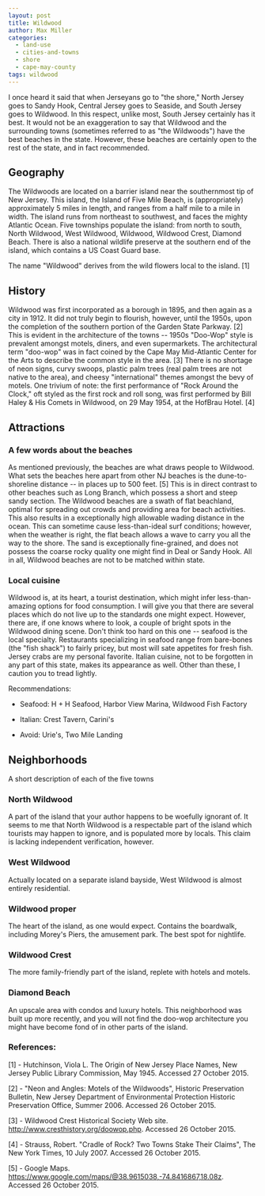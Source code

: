 ```yaml
---
layout: post
title: Wildwood
author: Max Miller
categories:
  - land-use
  - cities-and-towns
  - shore
  - cape-may-county
tags: wildwood
---
```


I once heard it said that when Jerseyans go to "the shore," North Jersey goes to Sandy Hook, Central Jersey goes to Seaside, and South Jersey goes to Wildwood. In this respect, unlike most, South Jersey certainly has it best. It would not be an exaggeration to say that Wildwood and the surrounding towns (sometimes referred to as "the Wildwoods") have the best beaches in the state. However, these beaches are certainly open to the rest of the state, and in fact recommended.

## Geography

The Wildwoods are located on a barrier island near the southernmost tip of New Jersey. This island, the Island of Five Mile Beach, is (appropriately) approximately 5 miles in length, and ranges from a half mile to a mile in width. The island runs from northeast to southwest, and faces the mighty Atlantic Ocean. Five townships populate the island: from north to south, North Wildwood, West Wildwood, Wildwood, Wildwood Crest, Diamond Beach. There is also a national wildlife preserve at the southern end of the island, which contains a US Coast Guard base.

The name "Wildwood" derives from the wild flowers local to the island. [1]

## History

Wildwood was first incorporated as a borough in 1895, and then again as a city in 1912. It did not truly begin to flourish, however, until the 1950s, upon the completion of the southern portion of the Garden State Parkway. [2] This is evident in the architecture of the towns -- 1950s "Doo-Wop" style is prevalent amongst motels, diners, and even supermarkets. The architectural term "doo-wop" was in fact coined by the Cape May Mid-Atlantic Center for the Arts to describe the common style in the area. [3] There is no shortage of neon signs, curvy swoops, plastic palm trees (real palm trees are not native to the area), and cheesy "international" themes amongst the bevy of motels. One trivium of note: the first performance of "Rock Around the Clock," oft styled as the first rock and roll song, was first performed by Bill Haley & His Comets in Wildwood, on 29 May 1954, at the HofBrau Hotel. [4]

## Attractions

### A few words about the beaches

As mentioned previously, the beaches are what draws people to Wildwood. What sets the beaches here apart from other NJ beaches is the dune-to-shoreline distance -- in places up to 500 feet. [5] This is in direct contrast to other beaches such as Long Branch, which possess a short and steep sandy section. The Wildwood beaches are a swath of flat beachland, optimal for spreading out crowds and providing area for beach activities. This also results in a exceptionally high allowable wading distance in the ocean. This can sometime cause less-than-ideal surf conditions; however, when the weather is right, the flat beach allows a wave to carry you all the way to the shore. The sand is exceptionally fine-grained, and does not possess the coarse rocky quality one might find in Deal or Sandy Hook. All in all, Wildwood beaches are not to be matched within state.

### Local cuisine

Wildwood is, at its heart, a tourist destination, which might infer less-than-amazing options for food consumption. I will give you that there are several places which do not live up to the standards one might expect. However, there are, if one knows where to look, a couple of bright spots in the Wildwood dining scene. Don't think too hard on this one -- seafood is the local specialty. Restaurants specializing in seafood range from bare-bones (the "fish shack") to fairly pricey, but most will sate appetites for fresh fish. Jersey crabs are my personal favorite. Italian cuisine, not to be forgotten in any part of this state, makes its appearance as well. Other than these, I caution you to tread lightly.

Recommendations:

-	Seafood: H + H Seafood, Harbor View Marina, Wildwood Fish Factory

-	Italian: Crest Tavern, Carini's

-	Avoid: Urie's, Two Mile Landing

## Neighborhoods

A short description of each of the five towns

### North Wildwood

A part of the island that your author happens to be woefully ignorant of. It seems to me that North Wildwood is a respectable part of the island which tourists may happen to ignore, and is populated more by locals. This claim is lacking independent verification, however.

### West Wildwood

Actually located on a separate island bayside, West Wildwood is almost entirely residential.

### Wildwood proper

The heart of the island, as one would expect. Contains the boardwalk, including Morey's Piers, the amusement park. The best spot for nightlife.

### Wildwood Crest

The more family-friendly part of the island, replete with hotels and motels.

### Diamond Beach

An upscale area with condos and luxury hotels. This neighborhood was built up more recently, and you will not find the doo-wop architecture you might have become fond of in other parts of the island.

### References:

[1] - Hutchinson, Viola L. The Origin of New Jersey Place Names, New Jersey Public Library Commission, May 1945. Accessed 27 October 2015.

[2] - "Neon and Angles: Motels of the Wildwoods", Historic Preservation Bulletin, New Jersey Department of Environmental Protection Historic Preservation Office, Summer 2006. Accessed 26 October 2015.

[3] - Wildwood Crest Historical Society Web site. <http://www.cresthistory.org/doowop.php>. Accessed 26 October 2015.

[4] - Strauss, Robert. "Cradle of Rock? Two Towns Stake Their Claims", The New York Times, 10 July 2007. Accessed 26 October 2015.

[5] - Google Maps. <https://www.google.com/maps/@38.9615038,-74.8416867,18.08z>. Accessed 26 October 2015.
